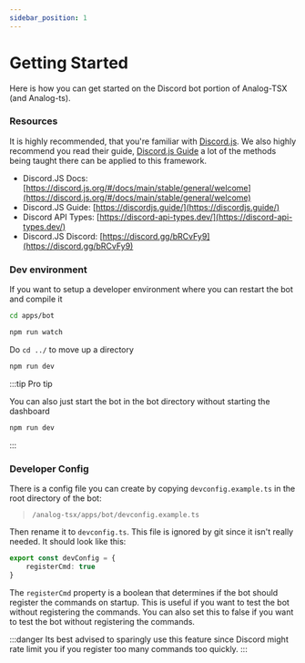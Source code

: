```yaml
---
sidebar_position: 1
---
```


# Getting Started

Here is how you can get started on the Discord bot portion of Analog-TSX (and Analog-ts).

### Resources
It is highly recommended, that you're familiar with [Discord.js](https://discord.js.org/#/).
We also highly recommend you read their guide, [Discord.js Guide](https://discordjs.guide/) a lot of the methods being taught there can be applied to this framework.

- Discord.JS Docs: [https://discord.js.org/#/docs/main/stable/general/welcome](https://discord.js.org/#/docs/main/stable/general/welcome)
- Discord.JS Guide: [https://discordjs.guide/](https://discordjs.guide/)
- Discord API Types: [https://discord-api-types.dev/](https://discord-api-types.dev/)
- Discord.JS Discord: [https://discord.gg/bRCvFy9](https://discord.gg/bRCvFy9)

### Dev environment 
If you want to setup a developer environment where you can restart the bot and compile it
```bash
cd apps/bot
```
```bash title="/analog-tsx/apps/bot"
npm run watch
```


Do `cd ../` to move up a directory

```bash title="/hoanalog-tsxme/"
npm run dev
```
:::tip Pro tip

You can also just start the bot in the bot directory without starting the dashboard
```bash title="/analog-tsx/apps/bot"
npm run dev
```
:::

### Developer Config
There is a config file you can create by copying `devconfig.example.ts` in the root directory of the bot:
> `/analog-tsx/apps/bot/devconfig.example.ts` 

Then rename it to `devconfig.ts`. This file is ignored by git since it isn't really needed.
It should look like this:
```ts title="/analog-tsx/apps/bot/devconfig.ts"
export const devConfig = {
    registerCmd: true
}
```

The `registerCmd` property is a boolean that determines if the bot should register the commands on startup. This is useful if you want to test the bot without registering the commands. You can also set this to false if you want to test the bot without registering the commands.

:::danger
Its best advised to sparingly use this feature since Discord might rate limit you if you register too many commands too quickly.
:::